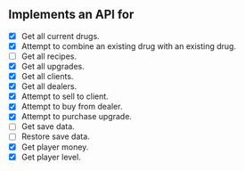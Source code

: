 
## Implements an API for
- [x] Get all current drugs.  
- [x] Attempt to combine an existing drug with an existing drug.
- [ ] Get all recipes.
- [x] Get all upgrades.
- [x] Get all clients.
- [x] Get all dealers.
- [x] Attempt to sell to client.
- [x] Attempt to buy from dealer.
- [x] Attempt to purchase upgrade.
- [ ] Get save data.
- [ ] Restore save data.
- [x] Get player money.
- [x] Get player level.
